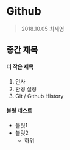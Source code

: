 # Github

> 2018.10.05
> 최세영

## 중간 제목

#### 더 작은 제목

1. 인사
1. 환경 설정
1. Git / Github History

#### 블릿 테스트

- 블릿1
- 블릿2
  - 하위 
